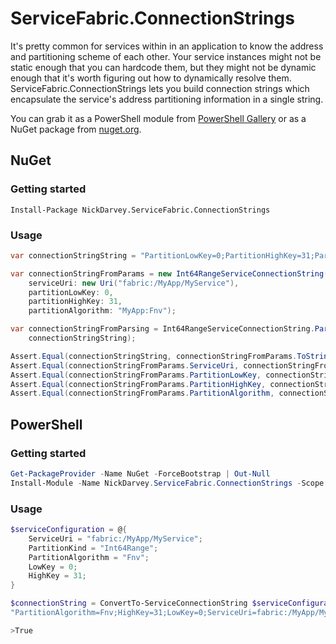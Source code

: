 # ServiceFabric.ConnectionStrings
It's pretty common for services within in an application to know the address and partitioning scheme of each other. Your service instances might not be static enough that you can hardcode them, but they might not be dynamic enough that it's worth figuring out how to dynamically resolve them. ServiceFabric.ConnectionStrings lets you build connection strings which encapsulate the service's address partitioning information in a single string.

You can grab it as a PowerShell module from [PowerShell Gallery](https://www.powershellgallery.com/packages/NickDarvey.ServiceFabric.ConnectionStrings) or as a NuGet package from [nuget.org](https://www.nuget.org/packages/NickDarvey.ServiceFabric.ConnectionStrings).

## NuGet
### Getting started
```
Install-Package NickDarvey.ServiceFabric.ConnectionStrings
```

### Usage
```csharp
var connectionStringString = "PartitionLowKey=0;PartitionHighKey=31;PartitionKind=Int64Range;PartitionAlgorithm=Fnv;ServiceUri=fabric:/MyApp/MyService";

var connectionStringFromParams = new Int64RangeServiceConnectionString(
    serviceUri: new Uri("fabric:/MyApp/MyService"),
    partitionLowKey: 0,
    partitionHighKey: 31,
    partitionAlgorithm: "MyApp:Fnv");

var connectionStringFromParsing = Int64RangeServiceConnectionString.Parse(
    connectionStringString);

Assert.Equal(connectionStringString, connectionStringFromParams.ToString());
Assert.Equal(connectionStringFromParams.ServiceUri, connectionStringFromParsing.ServiceUri);
Assert.Equal(connectionStringFromParams.PartitionLowKey, connectionStringFromParsing.PartitionLowKey);
Assert.Equal(connectionStringFromParams.PartitionHighKey, connectionStringFromParsing.PartitionHighKey);
Assert.Equal(connectionStringFromParams.PartitionAlgorithm, connectionStringFromParsing.PartitionAlgorithm);
```

## PowerShell
### Getting started
```powershell
Get-PackageProvider -Name NuGet -ForceBootstrap | Out-Null
Install-Module -Name NickDarvey.ServiceFabric.ConnectionStrings -Scope CurrentUser -Force -AllowClobber
```

### Usage
```powershell
$serviceConfiguration = @{
    ServiceUri = "fabric:/MyApp/MyService";
    PartitionKind = "Int64Range";
    PartitionAlgorithm = "Fnv";
    LowKey = 0;
    HighKey = 31;
}

$connectionString = ConvertTo-ServiceConnectionString $serviceConfiguration
"PartitionAlgorithm=Fnv;HighKey=31;LowKey=0;ServiceUri=fabric:/MyApp/MyService;PartitionKind=Int64Range" -eq $connectionString.ToString()

>True
```